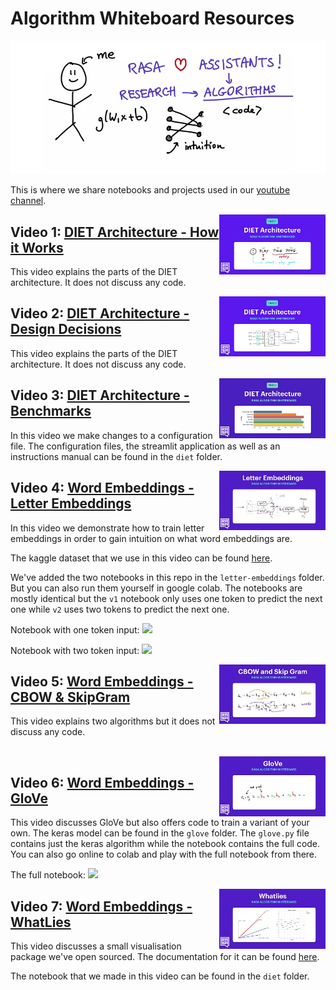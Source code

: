 # Algorithm Whiteboard Resources

<a href="https://www.youtube.com/watch?v=wWNMST6t1TA&list=PL75e0qA87dlG-za8eLI6t0_Pbxafk-cxb">
    <img src="images/logo.png">
</a>

This is where we share notebooks and projects used in our [youtube channel](https://www.youtube.com/watch?v=wWNMST6t1TA&list=PL75e0qA87dlG-za8eLI6t0_Pbxafk-cxb).

<a href="https://www.youtube.com/watch?v=vWStcJDuOUk&list=PL75e0qA87dlG-za8eLI6t0_Pbxafk-cxb">
    <img src="images/vid-1.jpg" width=170 align="right">
</a>

## Video 1: [DIET Architecture - How it Works](https://www.youtube.com/watch?v=vWStcJDuOUk&list=PL75e0qA87dlG-za8eLI6t0_Pbxafk-cxb)

This video explains the parts of the DIET architecture. It does not discuss any code.

<a href="https://www.youtube.com/watch?v=KUGGuJ0aTL8&list=PL75e0qA87dlG-za8eLI6t0_Pbxafk-cxb">
    <img src="images/vid-2.jpg" width=170 align="right">
</a>

## Video 2: [DIET Architecture - Design Decisions](https://www.youtube.com/watch?v=KUGGuJ0aTL8&list=PL75e0qA87dlG-za8eLI6t0_Pbxafk-cxb)

This video explains the parts of the DIET architecture. It does not discuss any code.

<a href="https://www.youtube.com/watch?v=oj5oPGDlep4&list=PL75e0qA87dlG-za8eLI6t0_Pbxafk-cxb">
    <img src="images/vid-3.jpg" width=170 align="right">
</a>

## Video 3: [DIET Architecture - Benchmarks](https://www.youtube.com/watch?v=oj5oPGDlep4&list=PL75e0qA87dlG-za8eLI6t0_Pbxafk-cxb)

In this video we make changes to a configuration file. The configuration files, the streamlit application as well as an instructions manual can be found in the `diet` folder.

<a href="https://www.youtube.com/watch?v=mWvnlVw_LiY&list=PL75e0qA87dlG-za8eLI6t0_Pbxafk-cxb">
    <img src="images/vid-4.jpg" width=170 align="right">
</a>

## Video 4: [Word Embeddings - Letter Embeddings](https://www.youtube.com/watch?v=mWvnlVw_LiY&list=PL75e0qA87dlG-za8eLI6t0_Pbxafk-cxb)

In this video we demonstrate how to train letter embeddings in order to gain intuition on what word embeddings are. 

The kaggle dataset that we use in this video can be found [here](https://www.kaggle.com/therohk/million-headlines).

We've added the two notebooks in this repo in the `letter-embeddings` folder. But you can also run them yourself in google colab. The notebooks are mostly identical but the `v1` notebook only uses one token to predict the next one while `v2` uses two tokens to predict the next one.

Notebook with one token input:  <a href="https://colab.research.google.com/drive/1jbjQtu5d1E88uM8oaJ3BAfHcI7JVUdu2"><img src="https://colab.research.google.com/assets/colab-badge.svg"></a>

Notebook with two token input: <a href="https://colab.research.google.com/drive/1N5wv75vbFRF3lPO1ZpSddBeb_DRaBNOY"><img src="https://colab.research.google.com/assets/colab-badge.svg"></a>

<a href="https://www.youtube.com/watch?v=BWaHLmG1lak&list=PL75e0qA87dlG-za8eLI6t0_Pbxafk-cxb&index=6">
    <img src="images/vid-5.jpg" width=170 align="right">
</a>


## Video 5: [Word Embeddings - CBOW & SkipGram](https://www.youtube.com/watch?v=BWaHLmG1lak&list=PL75e0qA87dlG-za8eLI6t0_Pbxafk-cxb&index=6)


This video explains two algorithms but it does not discuss any code.

<br>

<a href="https://www.youtube.com/watch?v=BWaHLmG1lak&list=PL75e0qA87dlG-za8eLI6t0_Pbxafk-cxb&index=6">
    <img src="images/vid-6.jpg" width=170 align="right">
</a>

## Video 6: [Word Embeddings - GloVe](https://www.youtube.com/watch?v=BWaHLmG1lak&list=PL75e0qA87dlG-za8eLI6t0_Pbxafk-cxb&index=7)

This video discusses GloVe but also offers code to train a variant of your own. The keras model can be found in the `glove` folder.
The `glove.py` file contains just the keras algorithm while the notebook contains the full code. You can also go online to colab 
and play with the full notebook from there.

The full notebook: <a href="https://colab.research.google.com/drive/1iwzxOmprqJXbzhtBhXrbzvLFX3PoFxvj"><img src="https://colab.research.google.com/assets/colab-badge.svg"></a>

<a href="https://www.youtube.com/watch?v=FwkwC7IJWO0&list=PL75e0qA87dlG-za8eLI6t0_Pbxafk-cxb&index=9">
    <img src="images/vid-7.jpg" width=170 align="right">
</a>

## Video 7: [Word Embeddings - WhatLies](https://www.youtube.com/watch?v=FwkwC7IJWO0&list=PL75e0qA87dlG-za8eLI6t0_Pbxafk-cxb&index=9)

This video discusses a small visualisation package we've open sourced. The documentation for it can be found [here](https://rasahq.github.io/whatlies/).

The notebook that we made in this video can be found in the `diet` folder.


<!-- #### Video X: Conditional Random Fields [video not released yet]

The entire project was too big to add here so we've created a seperate github repo which can be found [here](https://github.com/RasaHQ/crf-demo).

The main file that we've changed, the `config.yml` file, can be found in the `crf` folder of this repo as well. There may be some online material that might help you appreciate some details. 

- The [implementation of CRF in Rasa](https://github.com/RasaHQ/rasa/blob/master/rasa/nlu/extractors/crf_entity_extractor.py#L44) directly in github.
- Extra [maths](https://timvieira.github.io/blog/post/2015/04/29/multiclass-logistic-regression-and-conditional-random-fields-are-the-same-thing/) that details the similarity between CRFs and Logistic Regression
 -->
